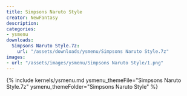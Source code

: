 ```yaml
---
title: Simpsons Naruto Style
creator: NewFantasy
description: 
categories:
- ysmenu
downloads:
  Simpsons Naruto Style.7z:
    url: "/assets/downloads/ysmenu/Simpsons Naruto Style.7z"
images:
- url: "/assets/images/ysmenu/Simpsons Naruto Style/1.png"
---
```


{% include kernels/ysmenu.md ysmenu_themeFile="Simpsons Naruto Style.7z" ysmenu_themeFolder="Simpsons Naruto Style" %}
